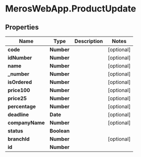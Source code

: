 # MerosWebApp.ProductUpdate

## Properties
Name | Type | Description | Notes
------------ | ------------- | ------------- | -------------
**code** | **Number** |  | [optional] 
**idNumber** | **Number** |  | [optional] 
**name** | **Number** |  | [optional] 
**_number** | **Number** |  | [optional] 
**isOrdered** | **Number** |  | [optional] 
**price100** | **Number** |  | [optional] 
**price25** | **Number** |  | [optional] 
**percentage** | **Number** |  | [optional] 
**deadline** | **Date** |  | [optional] 
**companyName** | **Number** |  | [optional] 
**status** | **Boolean** |  | 
**branchId** | **Number** |  | [optional] 
**id** | **Number** |  | 
